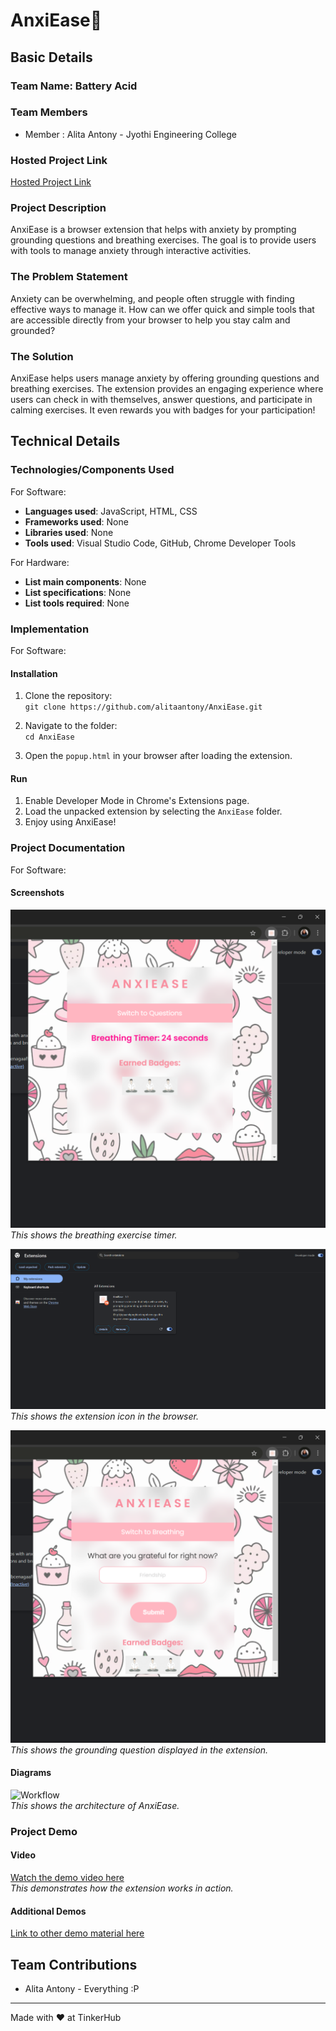# AnxiEase🎯

## Basic Details
### Team Name: Battery Acid

### Team Members
- Member : Alita Antony - Jyothi Engineering College

### Hosted Project Link
[Hosted Project Link](https://github.com/alitaantony/AnxiEase/archive/refs/heads/main.zip)

### Project Description
AnxiEase is a browser extension that helps with anxiety by prompting grounding questions and breathing exercises. The goal is to provide users with tools to manage anxiety through interactive activities.

### The Problem Statement
Anxiety can be overwhelming, and people often struggle with finding effective ways to manage it. How can we offer quick and simple tools that are accessible directly from your browser to help you stay calm and grounded?

### The Solution
AnxiEase helps users manage anxiety by offering grounding questions and breathing exercises. The extension provides an engaging experience where users can check in with themselves, answer questions, and participate in calming exercises. It even rewards you with badges for your participation!

## Technical Details
### Technologies/Components Used
For Software:
- **Languages used**: JavaScript, HTML, CSS
- **Frameworks used**: None
- **Libraries used**: None
- **Tools used**: Visual Studio Code, GitHub, Chrome Developer Tools

For Hardware:
- **List main components**: None
- **List specifications**: None
- **List tools required**: None

### Implementation
For Software:

#### Installation
1. Clone the repository:  
   `git clone https://github.com/alitaantony/AnxiEase.git`
   
2. Navigate to the folder:  
   `cd AnxiEase`
   
3. Open the `popup.html` in your browser after loading the extension.

#### Run
1. Enable Developer Mode in Chrome's Extensions page.
2. Load the unpacked extension by selecting the `AnxiEase` folder.
3. Enjoy using AnxiEase!

### Project Documentation
For Software:

#### Screenshots

![Screenshot1](https://github.com/alitaantony/AnxiEase/raw/main/breatheq.png)  
*This shows the breathing exercise timer.*

![Screenshot2](https://github.com/alitaantony/AnxiEase/raw/main/chromeexten.png)  
*This shows the extension icon in the browser.*

![Screenshot3](https://github.com/alitaantony/AnxiEase/raw/main/groundq.png)  
*This shows the grounding question displayed in the extension.*

#### Diagrams
![Workflow](https://example.com/your-workflow-diagram.png)  
*This shows the architecture of AnxiEase.*

### Project Demo
#### Video
[Watch the demo video here](https://example.com/demo-video)  
*This demonstrates how the extension works in action.*

#### Additional Demos
[Link to other demo material here](https://example.com/other-demos)

## Team Contributions
- Alita Antony - Everything :P

---
Made with ❤️ at TinkerHub
